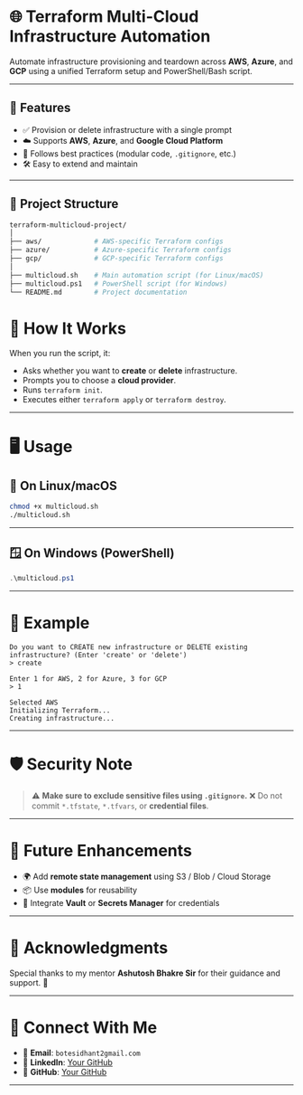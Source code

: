 # 🌐 Terraform Multi-Cloud Infrastructure Automation

Automate infrastructure provisioning and teardown across **AWS**, **Azure**, and **GCP** using a unified Terraform setup and PowerShell/Bash script.

---

## 🚀 Features

- ✅ Provision or delete infrastructure with a single prompt  
- ☁️ Supports **AWS**, **Azure**, and **Google Cloud Platform**  
- 🔐 Follows best practices (modular code, `.gitignore`, etc.)  
- 🛠️ Easy to extend and maintain  

---

## 📁 Project Structure

```bash
terraform-multicloud-project/
│
├── aws/             # AWS-specific Terraform configs
├── azure/           # Azure-specific Terraform configs
├── gcp/             # GCP-specific Terraform configs
│
├── multicloud.sh    # Main automation script (for Linux/macOS)
├── multicloud.ps1   # PowerShell script (for Windows)
└── README.md        # Project documentation

```
# 🧠 How It Works

When you run the script, it:

* Asks whether you want to **create** or **delete** infrastructure.
* Prompts you to choose a **cloud provider**.
* Runs `terraform init`.
* Executes either `terraform apply` or `terraform destroy`.

---

# 🖥️ Usage

## 🔧 On Linux/macOS

```bash
chmod +x multicloud.sh
./multicloud.sh
```

---

## 🪟 On Windows (PowerShell)

```powershell
.\multicloud.ps1
```

---

# 📸 Example

```plaintext
Do you want to CREATE new infrastructure or DELETE existing infrastructure? (Enter 'create' or 'delete')
> create

Enter 1 for AWS, 2 for Azure, 3 for GCP
> 1

Selected AWS
Initializing Terraform...
Creating infrastructure...
```

---

# 🛡️ Security Note

> ⚠️ **Make sure to exclude sensitive files using `.gitignore`.**
> ❌ Do not commit `*.tfstate`, `*.tfvars`, or **credential files**.

---

# 🔮 Future Enhancements

* 🌍 Add **remote state management** using S3 / Blob / Cloud Storage
* 📦 Use **modules** for reusability
* 🔐 Integrate **Vault** or **Secrets Manager** for credentials

---

# 🙏 Acknowledgments

Special thanks to my mentor **Ashutosh Bhakre Sir** for their guidance and support. 🙏

---

# 📢 Connect With Me

* 📧 **Email**: `botesidhant2gmail.com`
* 💼 **LinkedIn**: [Your GitHub](www.linkedin.com/in/sidhant-bote)
* 🐙 **GitHub**: [Your GitHub](https://github.com/sidhu1504)

---

